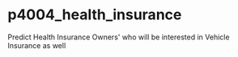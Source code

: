 # p4004_health_insurance
Predict Health Insurance Owners' who will be interested in Vehicle Insurance as well
